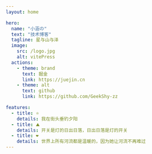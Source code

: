 ```yaml
---
layout: home

hero:
  name: "小涵の"
  text: "技术博客"
  tagline: 星与山与泽
  image:
    src: /logo.jpg
    alt: vitePress
  actions:
    - theme: brand
      text: 掘金
      link: https://juejin.cn
    - theme: alt
      text: github
      link: https://github.com/GeekShy-zz

features:
  - title: ⭐️
    details: 我在街头垂钓夕阳
  - title: ⛰
    details: 开关是灯的日出日落，日出日落是灯的开关
  - title: ❤️
    details: 世界上所有河流都是温暖的，因为她让河流不再难过
---
```

